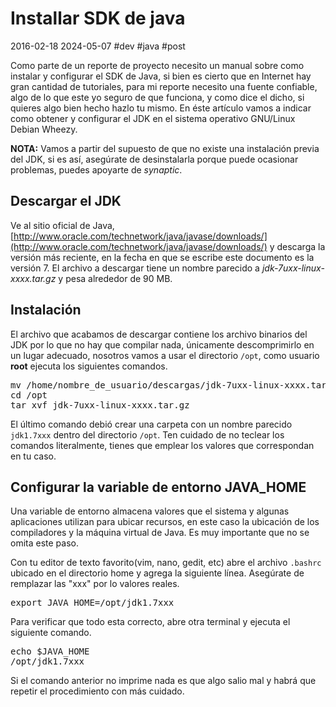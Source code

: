 <!-- vim: set spelllang=es_mx: -->

# Installar SDK de java
2016-02-18 2024-05-07 #dev #java #post

Como parte de un reporte de proyecto necesito un manual sobre como instalar y configurar el SDK de Java, si bien es cierto que en Internet hay gran cantidad de tutoriales, para mi reporte necesito una fuente confiable, algo de lo que este yo seguro de que funciona, y como dice el dicho, si quieres algo bien hecho hazlo tu mismo. En éste artículo vamos a indicar como obtener y configurar el JDK en el sistema operativo GNU/Linux Debian Wheezy.

**NOTA:** Vamos a partir del supuesto de que no existe una instalación previa del JDK, si es así, asegúrate de desinstalarla porque puede ocasionar problemas, puedes apoyarte de *synaptic*.

## Descargar el JDK

Ve al sitio oficial de Java, [http://www.oracle.com/technetwork/java/javase/downloads/](http://www.oracle.com/technetwork/java/javase/downloads/) y descarga la versión más reciente, en la fecha en que se escribe este documento es la versión 7. El archivo a descargar tiene un nombre parecido a  *jdk-7uxx-linux-xxxx.tar.gz* y pesa alrededor de 90 MB.

## Instalación

El archivo que acabamos de descargar contiene los archivo binarios del JDK por lo que no hay que compilar nada, únicamente descomprimirlo en un lugar adecuado, nosotros vamos a usar el directorio `/opt`, como usuario **root** ejecuta los siguientes comandos.

<pre lang="bash" theme="slate">
mv /home/nombre_de_usuario/descargas/jdk-7uxx-linux-xxxx.tar.gz /opt/
cd /opt
tar xvf jdk-7uxx-linux-xxxx.tar.gz
</pre>

El último comando debió crear una carpeta con un nombre parecido `jdk1.7xxx` dentro del directorio `/opt`. Ten cuidado de no teclear los comandos literalmente, tienes que emplear los valores que correspondan en tu caso.

## Configurar la variable de entorno JAVA_HOME

Una variable de entorno almacena valores que el sistema y algunas aplicaciones utilizan para ubicar recursos, en este caso la ubicación de los compiladores y la máquina virtual de Java. Es muy importante que no se omita este paso.

Con tu editor de texto favorito(vim, nano, gedit, etc) abre el archivo `.bashrc` ubicado en el directorio home y agrega la siguiente línea. Asegúrate de remplazar las "xxx" por lo valores reales.

<pre lang="bash" theme="slate">
export JAVA_HOME=/opt/jdk1.7xxx
</pre>

Para verificar que todo esta correcto, abre otra terminal y ejecuta el siguiente comando.

<pre lang="bash" theme="slate">
echo $JAVA_HOME
/opt/jdk1.7xxx
</pre>

Si el comando anterior no imprime nada es que algo salio mal y habrá que repetir el procedimiento con más cuidado.
